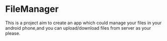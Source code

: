 # FileManager
This is a project aim to create an app which could manage your files in your android phone,and you can upload/download files from server as your please.
